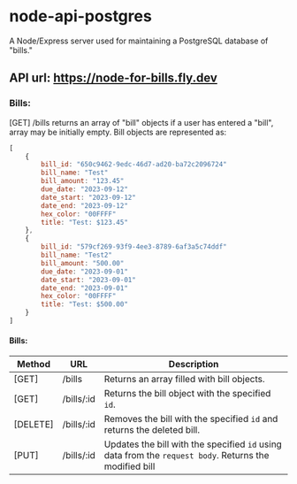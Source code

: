# node-api-postgres
  A Node/Express server used for maintaining a PostgreSQL database of "bills."

## API url: https://node-for-bills.fly.dev

### Bills:
[GET] /bills returns an array of "bill" objects if a user has entered a "bill", array may be initially empty. Bill objects are represented as:
```js
[
    {
        bill_id: "650c9462-9edc-46d7-ad20-ba72c2096724"
        bill_name: "Test"
        bill_amount: "123.45"
        due_date: "2023-09-12"
        date_start: "2023-09-12"
        date_end: "2023-09-12"
        hex_color: "00FFFF"
        title: "Test: $123.45"
    },
    {
        bill_id: "579cf269-93f9-4ee3-8789-6af3a5c74ddf"
        bill_name: "Test2"
        bill_amount: "500.00"
        due_date: "2023-09-01"
        date_start: "2023-09-01"
        date_end: "2023-09-01"
        hex_color: "00FFFF"
        title: "Test: $500.00"
    }
]
```

#### Bills: 
| Method   | URL         | Description                                                                                            |
| ------   | ------------| ------------------------------------------------------------------------------------------------------ |
| [GET]    | /bills      | Returns an array filled with bill objects.                                                             |
| [GET]    | /bills/:id  | Returns the bill object with the specified `id`.                                                       |
| [DELETE] | /bills/:id  | Removes the bill with the specified `id` and returns the deleted bill.                                 |
| [PUT]    | /bills/:id  | Updates the bill with the specified `id` using data from the `request body`. Returns the modified bill |
